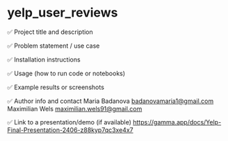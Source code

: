 # yelp_user_reviews

✅ Project title and description

✅ Problem statement / use case

✅ Installation instructions


✅ Usage (how to run code or notebooks)

✅ Example results or screenshots

✅ Author info and contact
Maria Badanova badanovamaria1@gmail.com
Maximilian Wels maximilian.wels91@gmail.com

✅ Link to a presentation/demo (if available)
https://gamma.app/docs/Yelp-Final-Presentation-2406-z88kyp7qc3xe4x7
